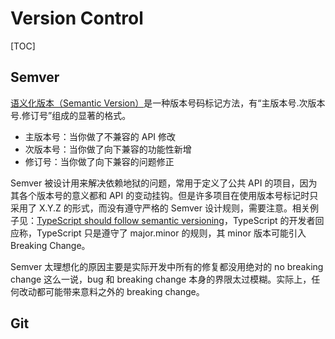 # Version Control

[TOC]

## Semver

[语义化版本（Semantic Version）](https://semver.org/lang/zh-CN/)是一种版本号码标记方法，有“主版本号.次版本号.修订号”组成的显著的格式。

* 主版本号：当你做了不兼容的 API 修改
* 次版本号：当你做了向下兼容的功能性新增
* 修订号：当你做了向下兼容的问题修正

Semver 被设计用来解决依赖地狱的问题，常用于定义了公共 API 的项目，因为其各个版本号的意义都和 API 的变动挂钩。但是许多项目在使用版本号标记时只采用了 X.Y.Z 的形式，而没有遵守严格的 Semver 设计规则，需要注意。相关例子见：[TypeScript should follow semantic versioning](https://github.com/microsoft/TypeScript/issues/14116)，TypeScript 的开发者回应称，TypeScript 只是遵守了 major.minor 的规则，其 minor 版本可能引入 Breaking Change。

Semver 太理想化的原因主要是实际开发中所有的修复都没用绝对的 no breaking change 这么一说，bug 和 breaking change 本身的界限太过模糊。实际上，任何改动都可能带来意料之外的 breaking change。

## Git

<Frame src="/gists/git.html" />